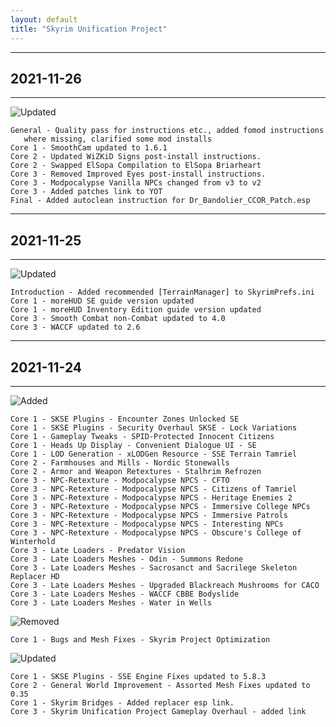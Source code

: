 ```yaml
---
layout: default
title: "Skyrim Unification Project"
---
```


---

## 2021-11-26

---

![Updated]
~~~
General - Quality pass for instructions etc., added fomod instructions
   where missing, clarified some mod installs
Core 1 - SmoothCam updated to 1.6.1
Core 2 - Updated WiZKiD Signs post-install instructions.
Core 2 - Swapped ElSopa Compilation to ElSopa Briarheart
Core 3 - Removed Improved Eyes post-install instructions.
Core 3 - Modpocalypse Vanilla NPCs changed from v3 to v2
Core 3 - Added patches link to YOT
Final - Added autoclean instruction for Dr_Bandolier_CCOR_Patch.esp
~~~

---

## 2021-11-25

---

![Updated]
~~~
Introduction - Added recommended [TerrainManager] to SkyrimPrefs.ini 
Core 1 - moreHUD SE guide version updated
Core 1 - moreHUD Inventory Edition guide version updated
Core 3 - Smooth Combat non-Combat updated to 4.0
Core 3 - WACCF updated to 2.6
~~~

---

## 2021-11-24

---

![Added]
~~~
Core 1 - SKSE Plugins - Encounter Zones Unlocked SE
Core 1 - SKSE Plugins - Security Overhaul SKSE - Lock Variations
Core 1 - Gameplay Tweaks - SPID-Protected Innocent Citizens
Core 1 - Heads Up Display - Convenient Dialogue UI - SE
Core 1 - LOD Generation - xLODGen Resource - SSE Terrain Tamriel
Core 2 - Farmhouses and Mills - Nordic Stonewalls
Core 2 - Armor and Weapon Retextures - Stalhrim Refrozen
Core 3 - NPC-Retexture - Modpocalypse NPCS - CFTO
Core 3 - NPC-Retexture - Modpocalypse NPCS - Citizens of Tamriel
Core 3 - NPC-Retexture - Modpocalypse NPCS - Heritage Enemies 2
Core 3 - NPC-Retexture - Modpocalypse NPCS - Immersive College NPCs
Core 3 - NPC-Retexture - Modpocalypse NPCS - Immersive Patrols
Core 3 - NPC-Retexture - Modpocalypse NPCS - Interesting NPCs
Core 3 - NPC-Retexture - Modpocalypse NPCS - Obscure's College of Winterhold
Core 3 - Late Loaders - Predator Vision
Core 3 - Late Loaders Meshes - Odin - Summons Redone
Core 3 - Late Loaders Meshes - Sacrosanct and Sacrilege Skeleton Replacer HD
Core 3 - Late Loaders Meshes - Upgraded Blackreach Mushrooms for CACO
Core 3 - Late Loaders Meshes - WACCF CBBE Bodyslide
Core 3 - Late Loaders Meshes - Water in Wells
~~~

![Removed]
~~~
Core 1 - Bugs and Mesh Fixes - Skyrim Project Optimization
~~~

![Updated]
~~~
Core 1 - SKSE Plugins - SSE Engine Fixes updated to 5.8.3
Core 2 - General World Improvement - Assorted Mesh Fixes updated to 0.35
Core 1 - Skyrim Bridges - Added replacer esp link.
Core 3 - Skyrim Unification Project Gameplay Overhaul - added link
~~~


[added]: https://img.shields.io/badge/Added-006000?style=for-the-badge
[regenerate]: https://img.shields.io/badge/Regenerate-important?style=for-the-badge
[updated]: https://img.shields.io/badge/Updated-informational?style=for-the-badge
[removed]: https://img.shields.io/badge/Removed-critical?style=for-the-badge
